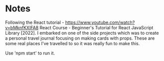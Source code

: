 # Notes

Following the React tutorial - https://www.youtube.com/watch?v=bMknfKXIFA8 React Course - Beginner's Tutorial for React JavaScript Library [2022]. I embarked on one of the side projects which was to create a personal travel journal focusing on making cards with props. These are some real places I've travelled to so it was really fun to make this.

Use 'npm start' to run it.
 
